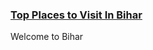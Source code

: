 <a href="https://bihartourism.netlify.app/"><h3> Top Places to Visit In Bihar</h3></a>
Welcome to Bihar
